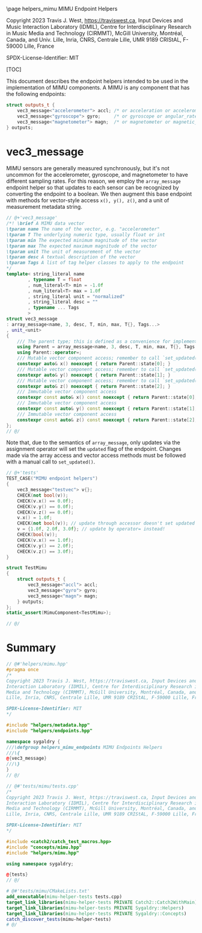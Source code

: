 \page helpers_mimu MIMU Endpoint Helpers

Copyright 2023 Travis J. West, https://traviswest.ca, Input Devices and Music
Interaction Laboratory (IDMIL), Centre for Interdisciplinary Research in Music
Media and Technology (CIRMMT), McGill University, Montréal, Canada, and Univ.
Lille, Inria, CNRS, Centrale Lille, UMR 9189 CRIStAL, F-59000 Lille, France

SPDX-License-Identifier: MIT

[TOC]

This document describes the endpoint helpers intended to be used in the
implementation of MIMU components. A MIMU is any component that has the
following endpoints:

```cpp
struct outputs_t {
    vec3_message<"accelerometer"> accl; /* or acceleration or accelerometer or accel or a */
    vec3_message<"gyroscope"> gyro;     /* or gyroscope or angular_rate or g */
    vec3_message<"magnetometer"> magn;  /* or magnetometer or magnetic_field or m */
} outputs;
```

# vec3_message

MIMU sensors are generally measured synchronously, but it's not uncommon for
the accelerometer, gyroscope, and magnetometer to have different sampling
rates. For this reason, we employ the `array_message` endpoint helper so that
updates to each sensor can be recognized by converting the endpoint to a
boolean. We then augment this base endpoint with methods for vector-style
access `x(), y(), z()`, and a unit of measurement metadata string.

```cpp
// @+'vec3_message'
/*! \brief A MIMU data vector
\tparam name The name of the vector, e.g. "accelerometer"
\tparam T The underlying numeric type, usually float or int
\tparam min The expected minimum magnitude of the vector
\tparam max The expected maximum magnitude of the vector
\tparam unit The unit of measurement of the vector
\tparam desc A textual description of the vector
\tparam Tags A list of tag helper classes to apply to the endpoint
*/
template< string_literal name
        , typename T = float
        , num_literal<T> min = -1.0f
        , num_literal<T> max = 1.0f
        , string_literal unit = "normalized"
        , string_literal desc = ""
        , typename ... Tags
        >
struct vec3_message
: array_message<name, 3, desc, T, min, max, T{}, Tags...>
, unit_<unit>
{
    /// The parent type; this is defined as a convenience for implementation and shouldn't be treated as part of the public API
    using Parent = array_message<name, 3, desc, T, min, max, T{}, Tags...>;
    using Parent::operator=;
    /// Mutable vector component access; remember to call `set_updated()` if you change the value of the vector.
    constexpr auto& x() noexcept { return Parent::state[0]; }
    /// Mutable vector component access; remember to call `set_updated()` if you change the value of the vector.
    constexpr auto& y() noexcept { return Parent::state[1]; }
    /// Mutable vector component access; remember to call `set_updated()` if you change the value of the vector.
    constexpr auto& z() noexcept { return Parent::state[2]; }
    /// Immutable vector component access
    constexpr const auto& x() const noexcept { return Parent::state[0]; }
    /// Immutable vector component access
    constexpr const auto& y() const noexcept { return Parent::state[1]; }
    /// Immutable vector component access
    constexpr const auto& z() const noexcept { return Parent::state[2]; }
};
// @/
```
Note that, due to the semantics of `array_message`, only updates via the
assignment operator will set the `updated` flag of the endpoint. Changes
made via the array access and vector access methods must be followed with
a manual call to `set_updated()`.

```cpp
// @+'tests'
TEST_CASE("MIMU endpoint helpers")
{
    vec3_message<"testvec"> v{};
    CHECK(not bool(v));
    CHECK(v.x() == 0.0f);
    CHECK(v.y() == 0.0f);
    CHECK(v.z() == 0.0f);
    v.x() = 1.0f;
    CHECK(not bool(v)); // update through accessor doesn't set updated flag
    v = {1.0f, 2.0f, 3.0f}; // update by operator= instead!
    CHECK(bool(v));
    CHECK(v.x() == 1.0f);
    CHECK(v.y() == 2.0f);
    CHECK(v.z() == 3.0f);
}

struct TestMimu
{
    struct outputs_t {
        vec3_message<"accl"> accl;
        vec3_message<"gyro"> gyro;
        vec3_message<"magn"> magn;
    } outputs;
};
static_assert(MimuComponent<TestMimu>);

// @/
```

# Summary

```cpp
// @#'helpers/mimu.hpp'
#pragma once
/*
Copyright 2023 Travis J. West, https://traviswest.ca, Input Devices and Music
Interaction Laboratory (IDMIL), Centre for Interdisciplinary Research in Music
Media and Technology (CIRMMT), McGill University, Montréal, Canada, and Univ.
Lille, Inria, CNRS, Centrale Lille, UMR 9189 CRIStAL, F-59000 Lille, France

SPDX-License-Identifier: MIT
*/

#include "helpers/metadata.hpp"
#include "helpers/endpoints.hpp"

namespace sygaldry {
///\defgroup helpers_mimu_endpoints MIMU Endpoints Helpers
///\{
@{vec3_message}
///\}
}
// @/

// @#'tests/mimu/tests.cpp'
/*
Copyright 2023 Travis J. West, https://traviswest.ca, Input Devices and Music
Interaction Laboratory (IDMIL), Centre for Interdisciplinary Research in Music
Media and Technology (CIRMMT), McGill University, Montréal, Canada, and Univ.
Lille, Inria, CNRS, Centrale Lille, UMR 9189 CRIStAL, F-59000 Lille, France

SPDX-License-Identifier: MIT
*/

#include <catch2/catch_test_macros.hpp>
#include "concepts/mimu.hpp"
#include "helpers/mimu.hpp"

using namespace sygaldry;

@{tests}
// @/
```

```cmake
# @#'tests/mimu/CMakeLists.txt'
add_executable(mimu-helper-tests tests.cpp)
target_link_libraries(mimu-helper-tests PRIVATE Catch2::Catch2WithMain)
target_link_libraries(mimu-helper-tests PRIVATE Sygaldry::Helpers)
target_link_libraries(mimu-helper-tests PRIVATE Sygaldry::Concepts)
catch_discover_tests(mimu-helper-tests)
# @/
```
